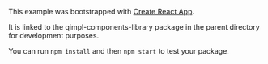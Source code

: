This example was bootstrapped with [Create React App](https://github.com/facebook/create-react-app).

It is linked to the qimpl-components-library package in the parent directory for development purposes.

You can run `npm install` and then `npm start` to test your package.
